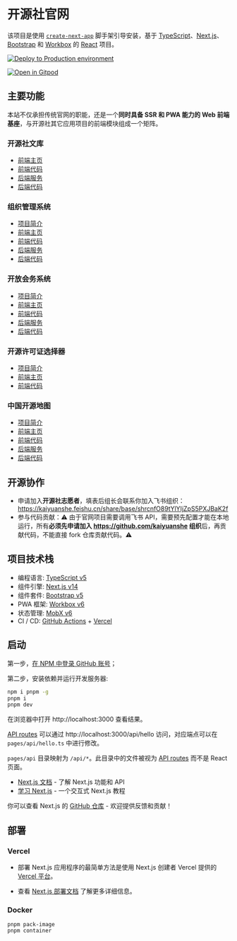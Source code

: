 # 开源社官网

该项目是使用 [`create-next-app`][6] 脚手架引导安装，基于 [TypeScript][2]、[Next.js][3]、[Bootstrap][4] 和 [Workbox][5] 的 [React][1] 项目。

[![Deploy to Production environment](https://github.com/kaiyuanshe/kaiyuanshe.github.io/actions/workflows/deploy-production.yml/badge.svg)][8]

[![Open in Gitpod](https://gitpod.io/button/open-in-gitpod.svg)][7]

## 主要功能

本站不仅承担传统官网的职能，还是一个**同时具备 SSR 和 PWA 能力的 Web 前端基座**，与开源社其它应用项目的前端模块组成一个矩阵。

### 开源社文库

- [前端主页](https://kaiyuanshe.cn/article)
- [前端代码](pages/article/)
- [后端服务](https://kaiyuanshe.feishu.cn/base/bascnClkwE6JnHTYK1p3ln1Crjl)
- [后端代码](models/Product/Article.ts)

### 组织管理系统

- [项目简介](https://kaiyuanshe.feishu.cn/wiki/VpY9wRitDiiObVkNsXycWP3Gnmf)
- [前端主页](https://kaiyuanshe.cn/department)
- [前端代码](pages/department/)
- [后端服务](https://kaiyuanshe.feishu.cn/base/UaJ6b4MtcaywOwsaT7ecyiQuntc)
- [后端代码](models/Personnel/)

### 开放会务系统

- [项目简介](https://kaiyuanshe.feishu.cn/wiki/wikcnuUsRHqJF0qhShySwECmWlx)
- [前端主页](https://kaiyuanshe.cn/activity)
- [前端代码](pages/activity/)
- [后端服务](https://kaiyuanshe.feishu.cn/base/IiihbadUsaCjYSsv9N4cR3XVnWh)
- [后端代码](models/Activity/)

### 开源许可证选择器

- [项目简介](https://kaiyuanshe.feishu.cn/wiki/wikcnRn5pkE3BSvqFUMkJPymaG3)
- [前端主页](https://kaiyuanshe.cn/tool/license-filter)
- [前端代码](pages/tool/license-filter.tsx)

### 中国开源地图

- [项目简介](https://kaiyuanshe.feishu.cn/wiki/wikcnZPJ7YvMU2Qkkxu2GT7TGoh)
- [前端主页](https://kaiyuanshe.cn/organization)
- [前端代码](pages/organization/)
- [后端服务](https://kaiyuanshe.feishu.cn/base/bascnUAyhKLADcw3HyNW5OefrMd?table=tblXlmfjCsoq0sHf&view=vewdl3c59K)
- [后端代码](models/Community/Organization.ts)

## 开源协作

- 申请加入**开源社志愿者**，填表后组长会联系你加入飞书组织：https://kaiyuanshe.feishu.cn/share/base/shrcnfO89tYlYIjZpS5PXJBaK2f
- 参与代码贡献：⚠️ 由于官网项目需要调用飞书 API，需要预先配置才能在本地运行，所有**必须先申请加入 https://github.com/kaiyuanshe 组织**后，再贡献代码，不能直接 fork 仓库贡献代码。⚠️

## 项目技术栈

- 编程语言: [TypeScript v5][2]
- 组件引擎: [Next.js v14][3]
- 组件套件: [Bootstrap v5][4]
- PWA 框架: [Workbox v6][5]
- 状态管理: [MobX v6][9]
- CI / CD: [GitHub Actions][11] + [Vercel][12]

## 启动

第一步，[在 NPM 中登录 GitHub 账号][10]；

第二步，安装依赖并运行开发服务器:

```bash
npm i pnpm -g
pnpm i
pnpm dev
```

在浏览器中打开 http://localhost:3000 查看结果。

[API routes][13] 可以通过 http://localhost:3000/api/hello 访问，对应端点可以在 `pages/api/hello.ts` 中进行修改。

`pages/api` 目录映射为 `/api/*`。此目录中的文件被视为 [API routes][13] 而不是 React 页面。

- [Next.js 文档][14] - 了解 Next.js 功能和 API
- [学习 Next.js][15] - 一个交互式 Next.js 教程

你可以查看 Next.js 的 [GitHub 仓库][16] - 欢迎提供反馈和贡献！

## 部署

### Vercel

- 部署 Next.js 应用程序的最简单方法是使用 Next.js 创建者 Vercel 提供的 [Vercel 平台][12]。

- 查看 [Next.js 部署文档][17] 了解更多详细信息。

### Docker

```shell
pnpm pack-image
pnpm container
```

[1]: https://react.dev/
[2]: https://www.typescriptlang.org/
[3]: https://nextjs.org/
[4]: https://getbootstrap.com/
[5]: https://developers.google.com/web/tools/workbox
[6]: https://github.com/vercel/next.js/tree/canary/packages/create-next-app
[7]: https://gitpod.io/?autostart=true#https://github.com/kaiyuanshe/kaiyuanshe.github.io
[8]: https://github.com/kaiyuanshe/kaiyuanshe.github.io/actions/workflows/deploy-production.yml
[9]: https://zh.mobx.js.org/
[10]: https://github.com/kaiyuanshe/KYS-service#sign-in-github-packages-with-npm
[11]: https://github.com/features/actions
[12]: https://vercel.com/
[13]: https://nextjs.org/docs/api-routes/introduction
[14]: https://nextjs.org/docs
[15]: https://nextjs.org/learn
[16]: https://github.com/vercel/next.js/
[17]: https://nextjs.org/docs/deployment
